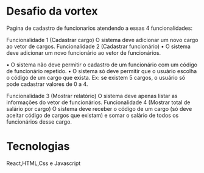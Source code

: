 <h1>Desafio da vortex</h1>

<p> Pagina de cadastro de funcionarios atendendo a essas 4 funcionalidades:<br></p>
<p>Funcionalidade 1 (Cadastrar cargo)
O sistema deve adicionar um novo cargo ao vetor de cargos.
Funcionalidade 2 (Cadastrar funcionário)
• O sistema deve adicionar um novo funcionário ao vetor de funcionários.

• O sistema não deve permitir o cadastro de um funcionário com um código de
funcionário repetido.
• O sistema só deve permitir que o usuário escolha o código de um cargo que
exista. Ex: se existem 5 cargos, o usuário só pode cadastrar valores de 0 a 4.

Funcionalidade 3 (Mostrar relatório)
O sistema deve apenas listar as informações do vetor de funcionários.
Funcionalidade 4 (Mostrar total de salário por cargo)
O sistema deve receber o código de um cargo (só deve aceitar código de cargos que
existam) e somar o salário de todos os funcionários desse cargo.
</p>


<h1>Tecnologias</h1>
<p>React,HTML,Css e Javascript</p>
